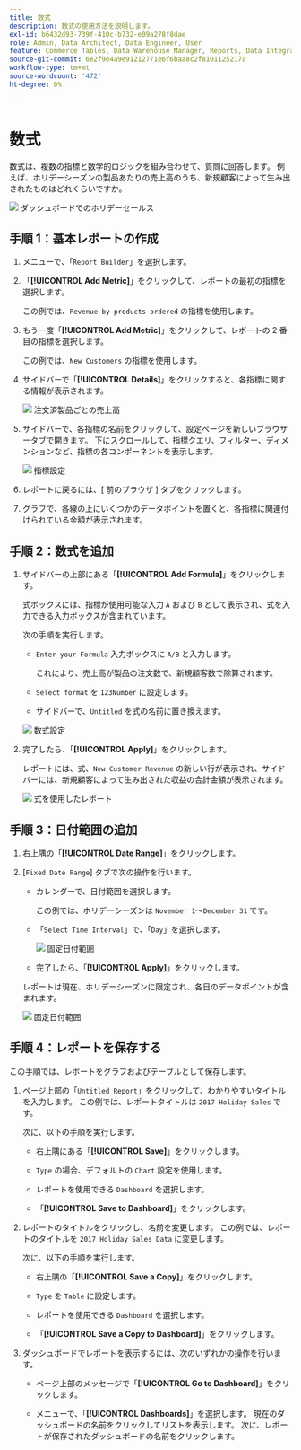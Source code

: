 ```yaml
---
title: 数式
description: 数式の使用方法を説明します。
exl-id: b6432d93-739f-410c-b732-e09a278f8dae
role: Admin, Data Architect, Data Engineer, User
feature: Commerce Tables, Data Warehouse Manager, Reports, Data Integration
source-git-commit: 6e2f9e4a9e91212771e6f6baa8c2f8101125217a
workflow-type: tm+mt
source-wordcount: '472'
ht-degree: 0%

---
```


# 数式

数式は、複数の指標と数学的ロジックを組み合わせて、質問に回答します。 例えば、ホリデーシーズンの製品あたりの売上高のうち、新規顧客によって生み出されたものはどれくらいですか。

![&#x200B; ダッシュボードでのホリデーセールス &#x200B;](../../assets/magento-bi-report-builder-revenue-by-products-formula-report-holiday-sales-dashboard.png)

## 手順 1：基本レポートの作成

1. メニューで、「`Report Builder`」を選択します。

1. 「**[!UICONTROL Add Metric]**」をクリックして、レポートの最初の指標を選択します。

   この例では、`Revenue by products ordered` の指標を使用します。

1. もう一度「**[!UICONTROL Add Metric]**」をクリックして、レポートの 2 番目の指標を選択します。

   この例では、`New Customers` の指標を使用します。

1. サイドバーで「**[!UICONTROL Details]**」をクリックすると、各指標に関する情報が表示されます。

   ![&#x200B; 注文済製品ごとの売上高 &#x200B;](../../assets/magento-bi-report-builder-revenue-by-products.png)

1. サイドバーで、各指標の名前をクリックして、設定ページを新しいブラウザータブで開きます。 下にスクロールして、指標クエリ、フィルター、ディメンションなど、指標の各コンポーネントを表示します。

   ![&#x200B; 指標設定 &#x200B;](../../assets/magento-bi-report-builder-revenue-by-products-metric-detail.png)

1. レポートに戻るには、[ 前のブラウザ ] タブをクリックします。

1. グラフで、各線の上にいくつかのデータポイントを置くと、各指標に関連付けられている金額が表示されます。

## 手順 2：数式を追加

1. サイドバーの上部にある「**[!UICONTROL Add Formula]**」をクリックします。

   式ボックスには、指標が使用可能な入力 `A` および `B` として表示され、式を入力できる入力ボックスが含まれています。

   次の手順を実行します。

   * `Enter your Formula` 入力ボックスに `A/B` と入力します。

     これにより、売上高が製品の注文数で、新規顧客数で除算されます。

   * `Select format` を `123Number` に設定します。

   * サイドバーで、`Untitled` を式の名前に置き換えます。

   ![&#x200B; 数式設定 &#x200B;](../../assets/magento-bi-report-builder-revenue-by-products-add-formula-detail.png)

1. 完了したら、「**[!UICONTROL Apply]**」をクリックします。

   レポートには、式、`New Customer Revenue` の新しい行が表示され、サイドバーには、新規顧客によって生み出された収益の合計金額が表示されます。

   ![&#x200B; 式を使用したレポート &#x200B;](../../assets/magento-bi-report-builder-revenue-by-products-formula-report.png)

## 手順 3：日付範囲の追加

1. 右上隅の「**[!UICONTROL Date Range]**」をクリックします。

1. [`Fixed Date Range`] タブで次の操作を行います。

   * カレンダーで、日付範囲を選択します。

     この例では、ホリデーシーズンは `November 1`～`December 31` です。

   * 「`Select Time Interval`」で、「`Day`」を選択します。

     ![&#x200B; 固定日付範囲 &#x200B;](../../assets/magento-bi-report-builder-revenue-by-products-formula-report-fixed-date-range.png)

   * 完了したら、「**[!UICONTROL Apply]**」をクリックします。

   レポートは現在、ホリデーシーズンに限定され、各日のデータポイントが含まれます。

   ![&#x200B; 固定日付範囲 &#x200B;](../../assets/magento-bi-report-builder-revenue-by-products-formula-report-fixed-date-range-report.png)

## 手順 4：レポートを保存する

この手順では、レポートをグラフおよびテーブルとして保存します。

1. ページ上部の「`Untitled Report`」をクリックして、わかりやすいタイトルを入力します。 この例では、レポートタイトルは `2017 Holiday Sales` です。

   次に、以下の手順を実行します。

   * 右上隅にある「**[!UICONTROL Save]**」をクリックします。

   * `Type` の場合、デフォルトの `Chart` 設定を使用します。

   * レポートを使用できる `Dashboard` を選択します。

   * 「**[!UICONTROL Save to Dashboard]**」をクリックします。

1. レポートのタイトルをクリックし、名前を変更します。 この例では、レポートのタイトルを `2017 Holiday Sales Data` に変更します。

   次に、以下の手順を実行します。

   * 右上隅の「**[!UICONTROL Save a Copy]**」をクリックします。

   * `Type` を `Table` に設定します。

   * レポートを使用できる `Dashboard` を選択します。

   * 「**[!UICONTROL Save a Copy to Dashboard]**」をクリックします。

1. ダッシュボードでレポートを表示するには、次のいずれかの操作を行います。

   * ページ上部のメッセージで「**[!UICONTROL Go to Dashboard]**」をクリックします。

   * メニューで、「**[!UICONTROL Dashboards]**」を選択します。 現在のダッシュボードの名前をクリックしてリストを表示します。 次に、レポートが保存されたダッシュボードの名前をクリックします。
